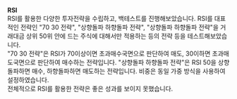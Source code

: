 **RSI**  
RSI를 활용한 다양한 투자전략을 수립하고, 백테스트를 진행해보았습니다. RSI를 대표적인 전략인 "70 30 전략", "상향돌파 하향돌파 전략",
"상향돌파 하향돌파 전략"을 거래대금 상위 50위 안에 드는 주식에 대해서만 적용하는 등의 전략 등을 테스트해보았습니다.  
"70 30 전략"은 RSI가 70이상이면 초과매수국면으로 판단하여 매도, 30이하면 초과매도국면으로 판단하여 매수하는 전략입니다.
"상향돌파 하향돌파 전략"은 RSI 50을 상향돌파하면 매수, 하향돌파하면 매도하는 전략입니다. 비중은 동일 가중 방식을 사용하여 설정하였습니다.  
전체적으로 RSI를 활용한 전략은 좋은 성과를 보이지 못했습니다. 
